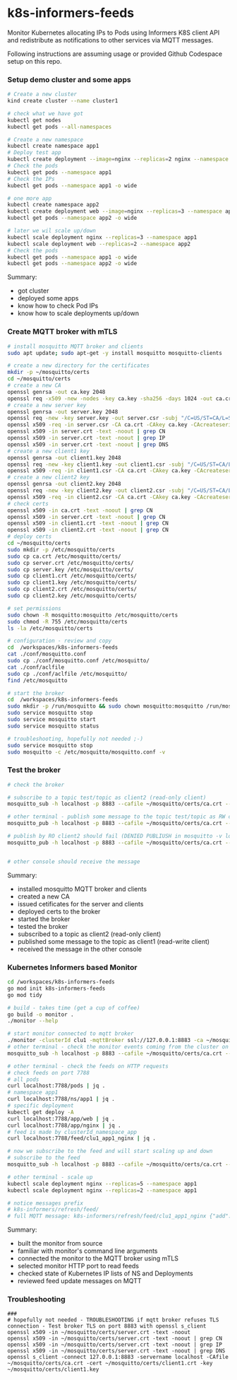 # k8s-informers-feeds

Monitor Kubernetes allocating IPs to Pods using Informers K8S client API
and redistribute as notifications to other services via MQTT messages.

Following instructions are assuming usage or provided Github Codespace setup on this repo.


### Setup demo cluster and some apps

```bash
# Create a new cluster
kind create cluster --name cluster1

# check what we have got
kubectl get nodes
kubectl get pods --all-namespaces

# Create a new namespace
kubectl create namespace app1
# Deploy test app
kubectl create deployment --image=nginx --replicas=2 nginx --namespace app1
# Check the pods
kubectl get pods --namespace app1
# Check the IPs
kubectl get pods --namespace app1 -o wide

# one more app
kubectl create namespace app2
kubectl create deployment web --image=nginx --replicas=3 --namespace app2
kubectl get pods --namespace app2 -o wide

# later we wil scale up/down
kubectl scale deployment nginx --replicas=3 --namespace app1
kubectl scale deployment web --replicas=2 --namespace app2
# Check the pods
kubectl get pods --namespace app1 -o wide
kubectl get pods --namespace app2 -o wide
```
Summary:
* got cluster
* deployed some apps
* know how to check Pod IPs
* know how to scale deployments up/down

### Create MQTT broker with mTLS

```bash
# install mosquitto MQTT broker and clients
sudo apt update; sudo apt-get -y install mosquitto mosquitto-clients

# create a new directory for the certificates
mkdir -p ~/mosquitto/certs
cd ~/mosquitto/certs
# create a new CA
openssl genrsa -out ca.key 2048
openssl req -x509 -new -nodes -key ca.key -sha256 -days 1024 -out ca.crt -subj "/C=US/ST=CA/L=San Francisco/O=My Company/CN=ca.example.com"
# create a new server key
openssl genrsa -out server.key 2048
openssl req -new -key server.key -out server.csr -subj "/C=US/ST=CA/L=San Francisco/O=My Company/CN=localhost" -addext "subjectAltName = DNS:localhost,DNS:example.com,IP:192.168.1.1,IP:127.0.0.1"
openssl x509 -req -in server.csr -CA ca.crt -CAkey ca.key -CAcreateserial -out server.crt -days 500 --extfile <(echo "subjectAltName = DNS:localhost,DNS:example.com,IP:192.168.1.1,IP:127.0.0.1" )
openssl x509 -in server.crt -text -noout | grep CN
openssl x509 -in server.crt -text -noout | grep IP
openssl x509 -in server.crt -text -noout | grep DNS
# create a new client1 key
openssl genrsa -out client1.key 2048
openssl req -new -key client1.key -out client1.csr -subj "/C=US/ST=CA/L=San Francisco/O=My Company/CN=client1.example.com"
openssl x509 -req -in client1.csr -CA ca.crt -CAkey ca.key -CAcreateserial -out client1.crt -days 500
# create a new client2 key
openssl genrsa -out client2.key 2048
openssl req -new -key client2.key -out client2.csr -subj "/C=US/ST=CA/L=San Francisco/O=My Company/CN=client2.example.com"
openssl x509 -req -in client2.csr -CA ca.crt -CAkey ca.key -CAcreateserial -out client2.crt -days 500
# check certs
openssl x509 -in ca.crt -text -noout | grep CN
openssl x509 -in server.crt -text -noout | grep CN
openssl x509 -in client1.crt -text -noout | grep CN
openssl x509 -in client2.crt -text -noout | grep CN
# deploy certs
cd ~/mosquitto/certs
sudo mkdir -p /etc/mosquitto/certs
sudo cp ca.crt /etc/mosquitto/certs/
sudo cp server.crt /etc/mosquitto/certs/
sudo cp server.key /etc/mosquitto/certs/
sudo cp client1.crt /etc/mosquitto/certs/
sudo cp client1.key /etc/mosquitto/certs/
sudo cp client2.crt /etc/mosquitto/certs/
sudo cp client2.key /etc/mosquitto/certs/

# set permissions
sudo chown -R mosquitto:mosquitto /etc/mosquitto/certs
sudo chmod -R 755 /etc/mosquitto/certs
ls -la /etc/mosquitto/certs

# configuration - review and copy
cd  /workspaces/k8s-informers-feeds
cat ./conf/mosquitto.conf
sudo cp ./conf/mosquitto.conf /etc/mosquitto/
cat ./conf/aclfile
sudo cp ./conf/aclfile /etc/mosquitto/
find /etc/mosquitto

# start the broker
cd  /workspaces/k8s-informers-feeds
sudo mkdir -p /run/mosquitto && sudo chown mosquitto:mosquitto /run/mosquitto 
sudo service mosquitto stop
sudo service mosquitto start
sudo service mosquitto status

# troubleshooting, hopefully not needed ;-)
sudo service mosquitto stop
sudo mosquitto -c /etc/mosquitto/mosquitto.conf -v
```

### Test the broker

```bash
# check the broker

# subscribe to a topic test/topic as client2 (read-only client)
mosquitto_sub -h localhost -p 8883 --cafile ~/mosquitto/certs/ca.crt --cert ~/mosquitto/certs/client2.crt --key ~/mosquitto/certs/client2.key -t test/topic

# other terminal - publish some message to the topic test/topic as RW client1
mosquitto_pub -h localhost -p 8883 --cafile ~/mosquitto/certs/ca.crt --cert ~/mosquitto/certs/client1.crt --key ~/mosquitto/certs/client1.key -t test/topic -m "Hello World at $(date)"

# publish by RO client2 should fail (DENIED PUBLIUSH in mosquitto -v log)
mosquitto_pub -h localhost -p 8883 --cafile ~/mosquitto/certs/ca.crt --cert ~/mosquitto/certs/client2.crt --key ~/mosquitto/certs/client2.key -t test/topic -m "Hello World at $(date)"


# other console should receive the message
```

Summary:
* installed mosquitto MQTT broker and clients
* created a new CA
* issued cetificates for the server and clients
* deployed certs to the broker
* started the broker
* tested the broker
* subscribed to a topic as client2 (read-only client)
* published some message to the topic as client1 (read-write client)
* received the message in the other console

### Kubernetes Informers based Monitor

```bash
cd /workspaces/k8s-informers-feeds
go mod init k8s-informers-feeds
go mod tidy

# build - takes time (get a cup of coffee)
go build -o monitor .
./monitor --help

# start monitor connected to mqtt broker
./monitor -clusterId clu1 -mqttBroker ssl://127.0.0.1:8883 -ca ~/mosquitto/certs/ca.crt -cert ~/mosquitto/certs/client1.crt -key ~/mosquitto/certs/client1.key -listenOn :7788
# other terminal - check the monitor events coming from the cluster on MQTT
mosquitto_sub -h localhost -p 8883 --cafile ~/mosquitto/certs/ca.crt --cert ~/mosquitto/certs/client2.crt --key ~/mosquitto/certs/client2.key -t '#' -v

# other terminal - check the feeds on HTTP requests
# check feeds on port 7788
# all pods
curl localhost:7788/pods | jq .
# namespace app1
curl localhost:7788/ns/app1 | jq .
# specific deployment
kubectl get deploy -A
curl localhost:7788/app/web | jq .
curl localhost:7788/app/nginx | jq .
# feed is made by clusterId_namespace_app
curl localhost:7788/feed/clu1_app1_nginx | jq .

# now we subscribe to the feed and will start scaling up and down
# subscribe to the feed
mosquitto_sub -h localhost -p 8883 --cafile ~/mosquitto/certs/ca.crt --cert ~/mosquitto/certs/client2.crt --key ~/mosquitto/certs/client2.key -t '#' -v

# other terminal - scale up
kubectl scale deployment nginx --replicas=5 --namespace app1
kubectl scale deployment nginx --replicas=2 --namespace app1

# notice messages prefix
# k8s-informers/refresh/feed/
# full MQTT message: k8s-informers/refresh/feed/clu1_app1_nginx {"add":"","delete":"10.244.0.5"}
```

Summary:
* built the monitor from source
* familiar with monitor's command line arguments
* connected the monitor to the MQTT broker using mTLS
* selected monitor HTTP port to read feeds
* checked state of Kubernetes IP lists of NS and Deployments
* reviewed feed update messages on MQTT


### Troubleshooting

```shell
### 
# hopefully not needed - TROUBLESHOOTING if mqtt broker refuses TLS connection - Test broker TLS on port 8883 with openssl s_client
openssl x509 -in ~/mosquitto/certs/server.crt -text -noout
openssl x509 -in ~/mosquitto/certs/server.crt -text -noout | grep CN
openssl x509 -in ~/mosquitto/certs/server.crt -text -noout | grep IP
openssl x509 -in ~/mosquitto/certs/server.crt -text -noout | grep DNS
openssl s_client -connect 127.0.0.1:8883 -servername localhost -CAfile ~/mosquitto/certs/ca.crt -cert ~/mosquitto/certs/client1.crt -key ~/mosquitto/certs/client1.key
```
